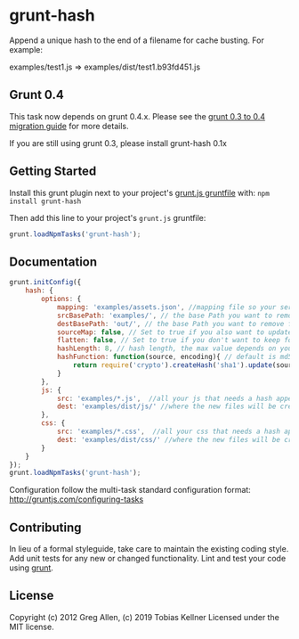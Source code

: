 # grunt-hash

Append a unique hash to the end of a filename for cache busting. For example:

examples/test1.js => examples/dist/test1.b93fd451.js

## Grunt 0.4

This task now depends on grunt 0.4.x. Please see the [grunt 0.3 to 0.4 migration guide][migration_guide] for more details.

If you are still using grunt 0.3, please install grunt-hash 0.1x

## Getting Started
Install this grunt plugin next to your project's [grunt.js gruntfile][getting_started] with: `npm install grunt-hash`

Then add this line to your project's `grunt.js` gruntfile:

```javascript
grunt.loadNpmTasks('grunt-hash');
```

[grunt]: http://gruntjs.com/
[getting_started]: https://github.com/gruntjs/grunt/blob/master/docs/getting_started.md

## Documentation

```javascript
grunt.initConfig({
	hash: {
		options: {
			mapping: 'examples/assets.json', //mapping file so your server can serve the right files
			srcBasePath: 'examples/', // the base Path you want to remove from the `key` string in the mapping file
			destBasePath: 'out/', // the base Path you want to remove from the `value` string in the mapping file
			sourceMap: false, // Set to true if you also want to update existing source maps
			flatten: false, // Set to true if you don't want to keep folder structure in the `key` value in the mapping file
			hashLength: 8, // hash length, the max value depends on your hash function
			hashFunction: function(source, encoding){ // default is md5
				return require('crypto').createHash('sha1').update(source, encoding).digest('hex');
			}
		},
        js: {
            src: 'examples/*.js',  //all your js that needs a hash appended to it
            dest: 'examples/dist/js/' //where the new files will be created
        },
        css: {
            src: 'examples/*.css',  //all your css that needs a hash appended to it
            dest: 'examples/dist/css/' //where the new files will be created
        }
	}
});
grunt.loadNpmTasks('grunt-hash');
```

Configuration follow the multi-task standard configuration format: http://gruntjs.com/configuring-tasks


## Contributing
In lieu of a formal styleguide, take care to maintain the existing coding style. Add unit tests for any new or changed functionality. Lint and test your code using [grunt][grunt].

## License
Copyright (c) 2012 Greg Allen, (c) 2019 Tobias Kellner
Licensed under the MIT license.

[migration_guide]: https://github.com/gruntjs/grunt/wiki/Upgrading-from-0.3-to-0.4
